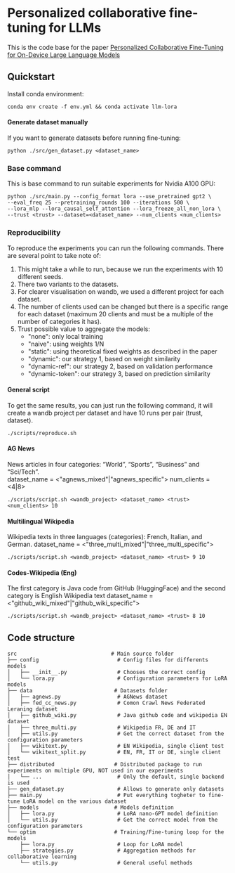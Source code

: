 # Personalized collaborative fine-tuning for LLMs

This is the code base for the
paper [Personalized Collaborative Fine-Tuning for On-Device Large Language Models](https://arxiv.org/abs/2404.09753)

## Quickstart

Install conda environment:

```
conda env create -f env.yml && conda activate llm-lora
```

#### Generate dataset manually

If you want to generate datasets before running fine-tuning:

```
python ./src/gen_dataset.py <dataset_name>
```

### Base command

This is base command to run suitable experiments for Nvidia A100 GPU:

```
python ./src/main.py --config_format lora --use_pretrained gpt2 \
--eval_freq 25 --pretraining_rounds 100 --iterations 500 \
--lora_mlp --lora_causal_self_attention --lora_freeze_all_non_lora \
--trust <trust> --dataset=<dataset_name> --num_clients <num_clients>
```

### Reproducibility

To reproduce the experiments you can run the following commands. There are several point to take note of:

1. This might take a while to run, because we run the experiments with 10 different seeds.
2. There two variants to the datasets.
3. For clearer visualisation on wandb, we used a different project for each dataset.
4. The number of clients used can be changed but there is a specific range for each dataset (maximum 20 clients and must
   be a multiple of the number of categories it has).
5. Trust possible value to aggregate the models:
   - "none": only local training
   - "naive": using weights 1/N
   - "static": using theoretical fixed weights as described in the paper
   - "dynamic": our strategy 1, based on weight similarity
   - "dynamic-ref": our strategy 2, based on validation performance
   - "dynamic-token": our strategy 3, based on prediction similarity 

#### General script

To get the same results, you can just run the following command, it will create a wandb project per dataset and have 10
runs per pair (trust, dataset).

```
./scripts/reproduce.sh
```

#### AG News

News articles in four categories: “World”, “Sports”, “Business” and “Sci/Tech”. \
dataset_name = <"agnews_mixed"|"agnews_specific">
num_clients = <4|8>

```
./scripts/script.sh <wandb_project> <dataset_name> <trust> <num_clients> 10
```

#### Multilingual Wikipedia

Wikipedia texts in three languages (categories): French, Italian, and German.
dataset_name = <"three_multi_mixed"|"three_multi_specific">

```
./scripts/script.sh <wandb_project> <dataset_name> <trust> 9 10
```

#### Codes-Wikipedia (Eng)

The first category is Java code from GitHub (HuggingFace) and the second category is English Wikipedia text
dataset_name = <"github_wiki_mixed"|"github_wiki_specific">

```
./scripts/script.sh <wandb_project> <dataset_name> <trust> 8 10
```

## Code structure

```
src                              # Main source folder                                                                                                                                                                                                                                                               
├── config                         # Config files for differents models
│   ├── __init__.py                # Chooses the correct config
│   └── lora.py                    # Configuration parameters for LoRA models
├── data                          # Datasets folder
│   ├── agnews.py                  # AGNews dataset
│   ├── fed_cc_news.py             # Comon Crawl News Federated Leraning dataset 
│   ├── github_wiki.py             # Java github code and wikipedia EN dataset
│   ├── three_multi.py             # Wikipedia FR, DE and IT
│   ├── utils.py                   # Get the correct dataset from the configuration parameters
│   ├── wikitext.py                # EN Wikipedia, single client test
│   └── wikitext_split.py          # EN, FR, IT or DE, single client test
├── distributed                   # Distributed package to run experiments on multiple GPU, NOT used in our experiments
│   └── ...                        # Only the default, single backend is used
├── gen_dataset.py                 # Allows to generate only datasets
├── main.py                        # Put everything togheter to fine-tune LoRA model on the various dataset
├── models                        # Models definition
│   ├── lora.py                    # LoRA nano-GPT model definition
│   └── utils.py                   # Get the correct model from the configuration parameters
└── optim                         # Training/Fine-tuning loop for the models 
    ├── lora.py                    # Loop for LoRA model
    ├── strategies.py              # Aggregation methods for collaborative learning
    └── utils.py                   # General useful methods
```

